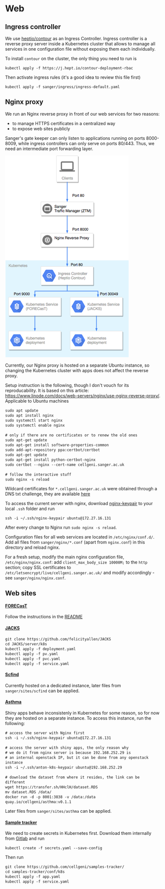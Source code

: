 # Web

## Ingress controller

We use [heptio/contour](https://github.com/heptio/contour) as an Ingress Controller. Ingress controller is a reverse proxy server inside a Kubernetes cluster that allows to manage all services in one configuration file without exposing them each individually.

To install `contour` on the cluster, the only thing you need to run is 
```
kubectl apply -f https://j.hept.io/contour-deployment-rbac
```
Then activate ingress rules (it's a good idea to review this file first)
```
kubectl apply -f sanger/ingress/ingress-default.yaml
```

## Nginx proxy

We run an Nginx reverse proxy in front of our web services for two reasons:

* to manage HTTPS certificates in a centralized way
* to expose web sites publicly 

Sanger's gate keeper can only listen to applications running on ports 8000-8009, while ingress controllers can only serve on ports 80/443. Thus, we need an intermediate port forwarding layer.

![Web routing schema](static/web_routing.png "Logo Title Text 1")

Currently, our Nginx proxy is hosted on a separate Ubuntu instance, so changing the Kubernetes cluster with apps does not affect the reverse proxy.

Setup instruction is the following, though I don't vouch for its reproducability. It is based on this article:
https://www.linode.com/docs/web-servers/nginx/use-nginx-reverse-proxy/. Applicable to Ubuntu machines

```
sudo apt update
sudo apt install nginx
sudo systemctl start nginx
sudo systemctl enable nginx

# only if there are no certificates or to renew the old ones
sudo apt-get update
sudo apt-get install software-properties-common
sudo add-apt-repository ppa:certbot/certbot
sudo apt-get update
sudo apt-get install python-certbot-nginx
sudo certbot --nginx --cert-name cellgeni.sanger.ac.uk

# follow the interactive stuff
sudo nginx -s reload
```

Wildcard certificates for `*.cellgeni.sanger.ac.uk` were obtained through a DNS txt challenge, they are available [here](https://gitlab.internal.sanger.ac.uk/cellgeni/kubespray/tree/master/sanger/nginx)

To access the current server with nginx, download [nginx-keypair](https://gitlab.internal.sanger.ac.uk/cellgeni/kubespray/tree/master/sanger/ubuntu-keypair) to your local `.ssh` folder and run
```
ssh -i ~/.ssh/nginx-keypair ubuntu@172.27.16.131
```

After every change to Nginx run `sudo nginx -s reload`.

Configuration files for all web services are located in `/etc/nginx/conf.d/`. Add all files from `sanger/nginx/*.conf` (apart from `nginx.conf`) in this directory and reload nginx.

For a fresh setup, modify the main nginx configuration file, `/etc/nginx/nginx.conf`: add `client_max_body_size 10000M;` to the `http` section; copy SSL certificates to     `/etc/letsencrypt/live/cellgeni.sanger.ac.uk/` and modify accordingly - see `sanger/nginx/nginx.conf`.



## Web sites

#### [FORECasT](https://github.com/cellgeni/FORECasT)

Follow the instructions in the [README](https://github.com/cellgeni/FORECasT#with-kubernetes)

#### [JACKS](https://github.com/felicityallen/JACKS)

```
git clone https://github.com/felicityallen/JACKS
cd JACKS/server/k8s
kubectl apply -f deployment.yaml
kubectl apply -f pv.yaml
kubectl apply -f pvc.yaml
kubeclt apply -f service.yaml
```

#### [Scfind](https://github.com/hemberg-lab/scfind-shiny)

Currently hosted on a dedicated instance, later files from `sanger/sites/scfind` can be applied.

#### [Asthma](https://github.com/cellgeni/asthma)

Shiny apps behave inconsistenly in Kubernetes for some reason, so for now they are hosted on a separate instance. To access this instance, run the following:

```
# access the server with Nginx first
ssh -i ~/.ssh/nginx-keypair ubuntu@172.27.16.131

# access the server with shiny apps, the only reason why
# we do it from nginx server is because 192.168.252.29 is 
# an internal openstack IP, but it can be done from any openstack instance
ssh -i ~/.ssh/anton-k8s-keypair ubuntu@192.168.252.29

# download the dataset from where it resides, the link can be different
wget https://transfer.sh/HHclH/dataset.RDS
mv dataset.RDS /data/
docker run -d -p 8001:3838 -v /data:/data quay.io/cellgeni/asthma:v0.1.1
```
Later files from `sanger/sites/asthma` can be applied.

#### [Sample tracker](https://github.com/cellgeni/samples-tracker/tree/master/conf/k8s)

We need to create secrets in Kubernetes first. Download them internally from [Gitlab](https://gitlab.internal.sanger.ac.uk/cellgeni/kubespray/tree/master/sanger/sites/secrets.yaml) and run

```
kubectl create -f secrets.yaml --save-config
```

Then run
```
git clone https://github.com/cellgeni/samples-tracker/
cd samples-tracker/conf/k8s
kubectl apply -f app.yaml
kubectl apply -f service.yaml
```